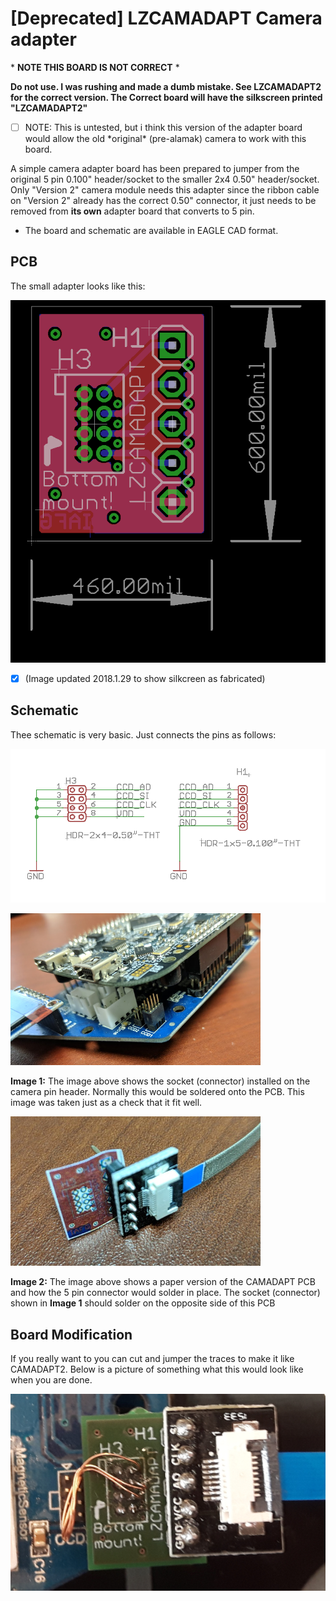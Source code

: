 # \[Deprecated\] LZCAMADAPT Camera adapter

\* **NOTE THIS BOARD IS NOT CORRECT** \*

 **Do not use. I was rushing and made a dumb mistake. See LZCAMADAPT2 for the correct version. The Correct board will have the silkscreen printed "LZCAMADAPT2"**

* [ ] NOTE: This is untested, but i think this version of the adapter board would allow the old \*original\* \(pre-alamak\) camera to work with this board.

A simple camera adapter board has been prepared to jumper from the original 5 pin 0.100" header/socket to the smaller 2x4 0.50" header/socket. Only "Version 2" camera module needs this adapter since the ribbon cable on "Version 2" already has the correct 0.50" connector, it just needs to be removed from **its own**  adapter board that converts to 5 pin.

* The board and schematic are available in EAGLE CAD format.

## PCB

The small adapter looks like this:

![](../../../../.gitbook/assets/LZCAMADAPT1-BRD3.png)

* [x] \(Image updated 2018.1.29 to show silkcreen as fabricated\)

## Schematic

Thee schematic is very basic. Just connects the pins as follows:

![](../../../../.gitbook/assets/LZCAMADAPT-SCH.png)

![](../../../../.gitbook/assets/cam-adapt-socketpinheader.png)

**Image 1:** The image above shows the socket \(connector\) installed on the camera pin header. Normally this would be soldered onto the PCB. This image was taken just as a check that it fit well.

![](../../../../.gitbook/assets/camadapt-pcb.png)

**Image 2:** The image above shows a paper version of the CAMADAPT PCB and how the 5 pin connector would solder in place. The socket \(connector\) shown in **Image 1** should solder on the opposite side of this PCB

## Board Modification

If you really want to you can cut and jumper the traces to make it like CAMADAPT2. Below is a picture of something what this would look like when you are done.

![](../../../../.gitbook/assets/20180125_132556.png)

